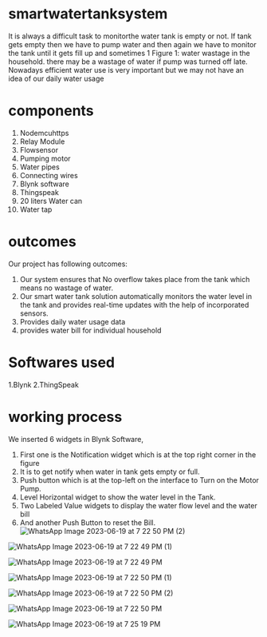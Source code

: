 # smartwatertanksystem
It is always a difficult task to monitorthe water tank is empty or not. If tank gets empty 
then we have to pump water and then again we have to monitor the tank until it gets fill up 
and sometimes 1 Figure 1: water wastage in the household. there may be a wastage of water if 
pump was turned off late. Nowadays efficient water use is very important but we may not have 
an idea of our daily water usage
# components
1. Nodemcuhttps
2. Relay Module
3. Flowsensor
4. Pumping motor
5. Water pipes
6. Connecting wires
7. Blynk software
8. Thingspeak
9. 20 liters Water can
10. Water tap
# outcomes
Our project has following outcomes:
1. Our system ensures that No overflow takes place from the tank which means no
wastage of water.
2. Our smart water tank solution automatically monitors the water level in the
tank and provides real-time updates with the help of incorporated sensors.
3. Provides daily water usage data
4. provides water bill for individual household
# Softwares used
1.Blynk
2.ThingSpeak
# working process
We inserted 6 widgets in Blynk Software,
1. First one is the Notification widget which is at the top right corner in the figure
6. It is to get notify when water in tank gets empty or full.
2. Push button which is at the top-left on the interface to Turn on the Motor
Pump.
3. Level Horizontal widget to show the water level in the Tank.
4. Two Labeled Value widgets to display the water flow level and the water bill
5. And another Push Button to reset the Bill.
![WhatsApp Image 2023-06-19 at 7 22 50 PM (2)](https://github.com/varshasri07/smartwatertanksystem/assets/110719275/5d445d96-63b8-448c-bdf3-900160c3b0e2)

![WhatsApp Image 2023-06-19 at 7 22 49 PM (1)](https://github.com/varshasri07/smartwatertanksystem/assets/110719275/83631049-8ab8-46b7-9128-938e04a7e468)

![WhatsApp Image 2023-06-19 at 7 22 49 PM](https://github.com/varshasri07/smartwatertanksystem/assets/110719275/3c06a366-08a5-40e7-b09c-861e37a32bb1)

![WhatsApp Image 2023-06-19 at 7 22 50 PM (1)](https://github.com/varshasri07/smartwatertanksystem/assets/110719275/7611e2da-bb72-4f85-8b34-5e7f19872961)

![WhatsApp Image 2023-06-19 at 7 22 50 PM (2)](https://github.com/varshasri07/smartwatertanksystem/assets/110719275/fa64d803-cd82-42d0-9c84-ae4cd23be299)

![WhatsApp Image 2023-06-19 at 7 22 50 PM](https://github.com/varshasri07/smartwatertanksystem/assets/110719275/f3c2fb7c-297e-4def-89a9-6f1b2ed94df7)

![WhatsApp Image 2023-06-19 at 7 25 19 PM](https://github.com/varshasri07/smartwatertanksystem/assets/110719275/0b2599fa-8075-4027-bd91-edd13adab59d)

